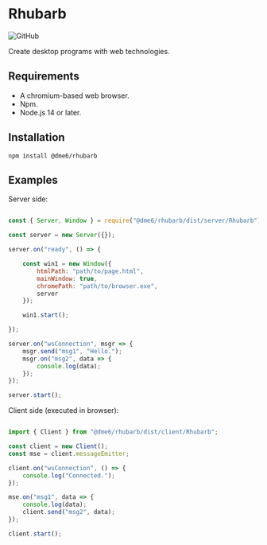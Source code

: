 # Rhubarb

![GitHub](https://img.shields.io/github/license/dme6/rhubarb?style=plastic)

Create desktop programs with web technologies.

## Requirements

- A chromium-based web browser.
- Npm.
- Node.js 14 or later.

## Installation

```
npm install @dme6/rhubarb
```

## Examples
Server side:
```js

const { Server, Window } = require("@dme6/rhubarb/dist/server/Rhubarb");

const server = new Server({});

server.on("ready", () => {

    const win1 = new Window({
        htmlPath: "path/to/page.html",
        mainWindow: true,
        chromePath: "path/to/browser.exe",
        server
    });

    win1.start();

});

server.on("wsConnection", msgr => {
    msgr.send("msg1", "Hello.");
    msgr.on("msg2", data => {
        console.log(data);
    });
});

server.start();

```

Client side (executed in browser):

```js

import { Client } from "@dme6/rhubarb/dist/client/Rhubarb";

const client = new Client();
const mse = client.messageEmitter;

client.on("wsConnection", () => {
    console.log("Connected.");
});

mse.on("msg1", data => {
    console.log(data);
    client.send("msg2", data);
});

client.start();

```